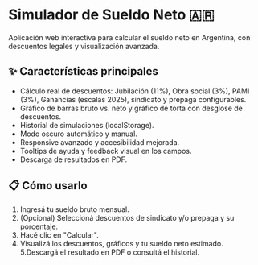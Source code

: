 # Simulador de Sueldo Neto 🇦🇷

Aplicación web interactiva para calcular el sueldo neto en Argentina, con descuentos legales y visualización avanzada.

## ✨ Características principales
- Cálculo real de descuentos: Jubilación (11%), Obra social (3%), PAMI (3%), Ganancias (escalas 2025), sindicato y prepaga configurables.
- Gráfico de barras bruto vs. neto y gráfico de torta con desglose de descuentos.
- Historial de simulaciones (localStorage).
- Modo oscuro automático y manual.
- Responsive avanzado y accesibilidad mejorada.
- Tooltips de ayuda y feedback visual en los campos.
- Descarga de resultados en PDF.

## 📋 Cómo usarlo
1. Ingresá tu sueldo bruto mensual.
2. (Opcional) Seleccioná descuentos de sindicato y/o prepaga y su porcentaje.
3. Hacé clic en "Calcular".
4. Visualizá los descuentos, gráficos y tu sueldo neto estimado.
5.Descargá el resultado en PDF o consultá el historial.